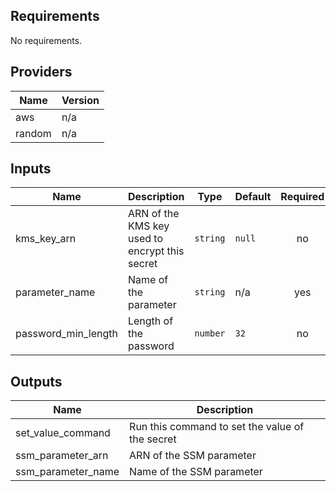 ## Requirements

No requirements.

## Providers

| Name | Version |
|------|---------|
| aws | n/a |
| random | n/a |

## Inputs

| Name | Description | Type | Default | Required |
|------|-------------|------|---------|:--------:|
| kms\_key\_arn | ARN of the KMS key used to encrypt this secret | `string` | `null` | no |
| parameter\_name | Name of the parameter | `string` | n/a | yes |
| password\_min\_length | Length of the password | `number` | `32` | no |

## Outputs

| Name | Description |
|------|-------------|
| set\_value\_command | Run this command to set the value of the secret |
| ssm\_parameter\_arn | ARN of the SSM parameter |
| ssm\_parameter\_name | Name of the SSM parameter |

